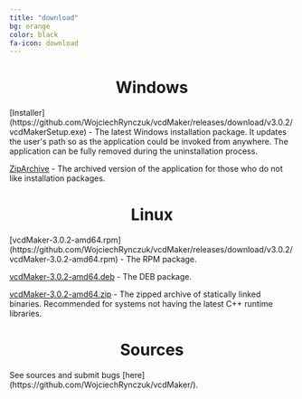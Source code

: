 ```yaml
---
title: "download"
bg: orange
color: black
fa-icon: download
---
```

<center><i class="fa fa-windows fa-4x" aria-hidden="true"></i><h1>Windows</h1></center>
[Installer](https://github.com/WojciechRynczuk/vcdMaker/releases/download/v3.0.2/vcdMakerSetup.exe) - The latest Windows installation package. It updates the user's path so as the application could be invoked from anywhere. The application can be fully removed during the uninstallation process.

[ZipArchive](https://github.com/WojciechRynczuk/vcdMaker/releases/download/v3.0.2/vcdMaker.zip) - The archived version of the application for those who do not like installation packages.
<center><i class="fa fa-linux fa-4x" aria-hidden="true"></i><h1>Linux</h1></center>
[vcdMaker-3.0.2-amd64.rpm](https://github.com/WojciechRynczuk/vcdMaker/releases/download/v3.0.2/vcdMaker-3.0.2-amd64.rpm) - The RPM package.

[vcdMaker-3.0.2-amd64.deb](https://github.com/WojciechRynczuk/vcdMaker/releases/download/v3.0.2/vcdMaker-3.0.2-amd64.deb) - The DEB package.

[vcdMaker-3.0.2-amd64.zip](https://github.com/WojciechRynczuk/vcdMaker/releases/download/v3.0.2/vcdMaker-3.0.2-amd64.zip) - The zipped archive of statically linked binaries. Recommended for systems not having the latest C++ runtime libraries.

<center><i class="fa fa-github fa-4x" aria-hidden="true"></i><h1>Sources</h1></center>
See sources and submit bugs [here](https://github.com/WojciechRynczuk/vcdMaker/).
